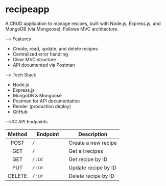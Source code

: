 # recipeapp

A CRUD application to manage recipes, built with Node.js, Express.js, and MongoDB (via Mongoose). Follows MVC architecture.

--> Features
- Create, read, update, and delete recipes
- Centralized error handling
- Clear MVC structure
- API documented via Postman

--> Tech Stack
- Node.js
- Express.js
- MongoDB & Mongoose
- Postman for API documentation
- Render (production deploy)
- GitHub

-->## API Endpoints

| Method | Endpoint            | Description                  |
|:------:|---------------------|------------------------------|
| POST   | `/`                 | Create a new recipe          |
| GET    | `/           `      | Get all recipes              |
| GET    | `/:id`              | Get recipe by ID             |
| PUT    | `/:id`              | Update recipe by ID          |
| DELETE | `/:id`              | Delete recipe by ID          |

